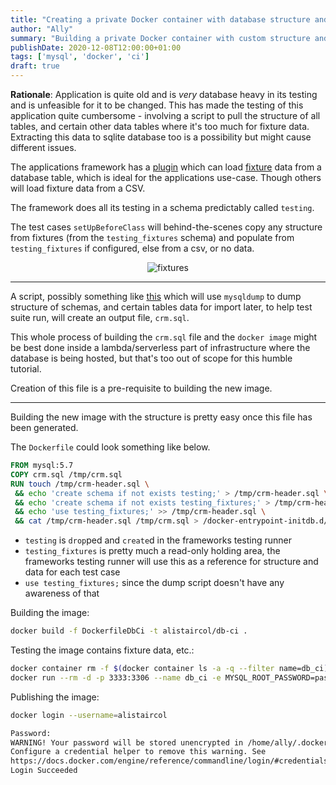 ```yaml
---
title: "Creating a private Docker container with database structure and data for CI"
author: "Ally"
summary: "Building a private Docker container with custom structure and data for legacy apps for a slightly easier CI pipeline"
publishDate: 2020-12-08T12:00:00+01:00
tags: ['mysql', 'docker', 'ci']
draft: true
---
```


**Rationale**: Application is quite old and is *very* database heavy in its testing and is unfeasible for it to be changed.
This has made the testing of this application quite cumbersome - involving a script to pull the structure of all tables,
and certain other data tables where it's too much for fixture data. Extracting this data to sqlite database too is a
possibility but might cause different issues.

The applications framework has a [plugin](https://github.com/lorenzo/cakephp-fixturize) which can load [fixture](https://phpunit.readthedocs.io/en/9.3/fixtures.html) data from a database table, which is ideal for the applications use-case. Though others will load fixture data from a CSV.

The framework does all its testing in a schema predictably called `testing`.
 
The test cases `setUpBeforeClass` will behind-the-scenes copy any structure from fixtures (from the `testing_fixtures` schema) and populate from `testing_fixtures` if configured, else from a csv, or no data.

<center>

![fixtures](/img/articles/docker-db-ci/fixtures.png)

</center>

---

A script, possibly something like [this](https://gist.github.com/alistaircol/7dac533f056cec38cd19b2571a52e4a0) which will use `mysqldump` to dump structure of schemas, and certain tables data for import later, to help test suite run, will create an output file, `crm.sql`.

This whole process of building the `crm.sql` file and the `docker image` might be best done inside a lambda/serverless part of infrastructure where the database is being hosted, but that's too out of scope for this humble tutorial.

Creation of this file is a pre-requisite to building the new image.

---

Building the new image with the structure is pretty easy once this file has been generated.

The `Dockerfile` could look something like below.

```dockerfile {hl_lines=[4,5,6,7]}
FROM mysql:5.7
COPY crm.sql /tmp/crm.sql
RUN touch /tmp/crm-header.sql \
 && echo 'create schema if not exists testing;' > /tmp/crm-header.sql \
 && echo 'create schema if not exists testing_fixtures;' > /tmp/crm-header.sql \
 && echo 'use testing_fixtures;' >> /tmp/crm-header.sql \
 && cat /tmp/crm-header.sql /tmp/crm.sql > /docker-entrypoint-initdb.d/crm.sql
```

* `testing` is `drop`ped and `create`d in the frameworks testing runner
* `testing_fixtures` is pretty much a read-only holding area, the frameworks testing runner will use this as a reference for structure and data for each test case 
* `use testing_fixtures;` since the dump script doesn't have any awareness of that

Building the image:

```bash
docker build -f DockerfileDbCi -t alistaircol/db-ci .
```

Testing the image contains fixture data, etc.:

```bash
docker container rm -f $(docker container ls -a -q --filter name=db_ci) 2>/dev/null
docker run --rm -d -p 3333:3306 --name db_ci -e MYSQL_ROOT_PASSWORD=password db_ci:latest
```

Publishing the image:

```bash
docker login --username=alistaircol

Password: 
WARNING! Your password will be stored unencrypted in /home/ally/.docker/config.json.
Configure a credential helper to remove this warning. See
https://docs.docker.com/engine/reference/commandline/login/#credentials-store
Login Succeeded
```
